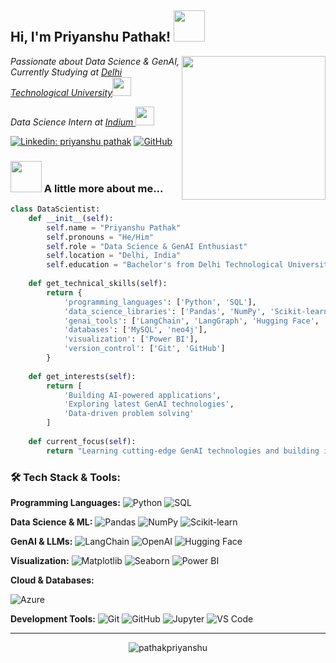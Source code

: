 <h2> Hi, I'm Priyanshu Pathak! <img src="https://media.giphy.com/media/mGcNjsfWAjY5AEZNw6/giphy.gif" width="50"></h2>

<img align='right' src="https://media0.giphy.com/media/v1.Y2lkPTc5MGI3NjExb3hrOGJiNGVvbmRsYzhrZ3Rvd3FhZ3YzcmdyNmRoYXZqanc3dWZ6bCZlcD12MV9pbnRlcm5hbF9naWZfYnlfaWQmY3Q9Zw/FoVzfcqCDSb7zCynOp/giphy.gif" width="230">

<p><em>Passionate about Data Science & GenAI, Currently Studying at <a href="https://dtu.ac.in">Delhi Technological University</a></em><img src="https://media.giphy.com/media/fYSnHlufseco8Fh93Z/giphy.gif" width="30"></p>

<p><em>Data Science Intern at <a href="https://www.indium.tech/">Indium <img src="https://media.licdn.com/dms/image/v2/D4D0BAQHqwDXrNmFvEA/company-logo_200_200/company-logo_200_200/0/1697009062300/indiumsoftware_logo?e=2147483647&v=beta&t=KSPYXQvZgNvLvQXOeI5_ZJLNjGGFRLOWrKN8TJdPGl8" width="30"></a></em></p>

[![Linkedin: priyanshu pathak](https://img.shields.io/badge/-priyanshupathak-blue?style=flat-square&logo=Linkedin&logoColor=white&link=https://www.linkedin.com/in/pathakpriyanshu/)](https://www.linkedin.com/in/pathakpriyanshu/)
[![GitHub](https://img.shields.io/badge/-pathakpriyanshu-black?style=flat-square&logo=GitHub&logoColor=white&link=https://github.com/pathakpriyanshu)](https://github.com/pathakpriyanshu)

### <img src="https://media.giphy.com/media/VgCDAzcKvsR6OM0uWg/giphy.gif" width="50"> A little more about me...  

```python
class DataScientist:
    def __init__(self):
        self.name = "Priyanshu Pathak"
        self.pronouns = "He/Him"
        self.role = "Data Science & GenAI Enthusiast"
        self.location = "Delhi, India"
        self.education = "Bachelor's from Delhi Technological University"
        
    def get_technical_skills(self):
        return {
            'programming_languages': ['Python', 'SQL'],
            'data_science_libraries': ['Pandas', 'NumPy', 'Scikit-learn', 'Matplotlib', 'Seaborn']
            'genai_tools': ['LangChain', 'LangGraph', 'Hugging Face', 'VectorStore', 'Prompt Engg.'],
            'databases': ['MySQL', 'neo4j'],
            'visualization': ['Power BI'],
            'version_control': ['Git', 'GitHub']
        } 
    
    def get_interests(self):
        return [
            'Building AI-powered applications',
            'Exploring latest GenAI technologies',
            'Data-driven problem solving'
        ]
    
    def current_focus(self):
        return "Learning cutting-edge GenAI technologies and building impactful data science projects"
```

### 🛠️ Tech Stack & Tools:

**Programming Languages:**
![Python](https://img.shields.io/badge/Python-3776AB?style=for-the-badge&logo=python&logoColor=white)
![SQL](https://img.shields.io/badge/SQL-4479A1?style=for-the-badge&logo=mysql&logoColor=white)

**Data Science & ML:**
![Pandas](https://img.shields.io/badge/Pandas-150458?style=for-the-badge&logo=pandas&logoColor=white)
![NumPy](https://img.shields.io/badge/NumPy-013243?style=for-the-badge&logo=numpy&logoColor=white)
![Scikit-learn](https://img.shields.io/badge/Scikit--learn-F7931E?style=for-the-badge&logo=scikit-learn&logoColor=white)

**GenAI & LLMs:**
![LangChain](https://img.shields.io/badge/LangChain-1C3C3C?style=for-the-badge&logo=langchain&logoColor=white)
![OpenAI](https://img.shields.io/badge/OpenAI-412991?style=for-the-badge&logo=openai&logoColor=white)
![Hugging Face](https://img.shields.io/badge/🤗%20Hugging%20Face-FFD21E?style=for-the-badge&logoColor=black)

**Visualization:**
![Matplotlib](https://img.shields.io/badge/Matplotlib-11557C?style=for-the-badge&logo=matplotlib&logoColor=white)
![Seaborn](https://img.shields.io/badge/Seaborn-3776AB?style=for-the-badge&logo=seaborn&logoColor=white)
![Power BI](https://img.shields.io/badge/Power%20BI-F2C811?style=for-the-badge&logo=powerbi&logoColor=black)

**Cloud & Databases:**

![Azure](https://img.shields.io/badge/Azure-0078D4?style=for-the-badge&logo=microsoft-azure&logoColor=white)

**Development Tools:**
![Git](https://img.shields.io/badge/Git-F05032?style=for-the-badge&logo=git&logoColor=white)
![GitHub](https://img.shields.io/badge/GitHub-181717?style=for-the-badge&logo=github&logoColor=white)
![Jupyter](https://img.shields.io/badge/Jupyter-F37626?style=for-the-badge&logo=jupyter&logoColor=white)
![VS Code](https://img.shields.io/badge/VS%20Code-007ACC?style=for-the-badge&logo=visual-studio-code&logoColor=white)




---

<div align="center">
  <img src="https://komarev.com/ghpvc/?username=pathakpriyanshu&label=Profile%20views&color=0e75b6&style=flat" alt="pathakpriyanshu" />
</div>
